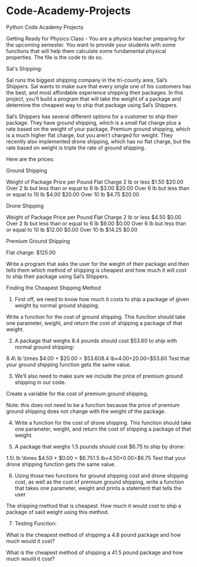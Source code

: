 # Code-Academy-Projects
Python Code Academy Projects

Getting Ready for Physics Class - You are a physics teacher preparing for the upcoming semester. You want to provide your students with some functions that will help them calculate some fundamental physical properties. The file is the code to do so.


Sal's Shipping:

Sal runs the biggest shipping company in the tri-county area, Sal’s Shippers. Sal wants to make sure that every single one of his customers has the best, and most affordable experience shipping their packages. In this project, you’ll build a program that will take the weight of a package and determine the cheapest way to ship that package using Sal’s Shippers.

Sal’s Shippers has several different options for a customer to ship their package. They have ground shipping, which is a small flat charge plus a rate based on the weight of your package. Premium ground shipping, which is a much higher flat charge, but you aren’t charged for weight. They recently also implemented drone shipping, which has no flat charge, but the rate based on weight is triple the rate of ground shipping.

Here are the prices:

Ground Shipping

Weight of Package	Price per Pound	Flat Charge
2 lb or less	$1.50	$20.00
Over 2 lb but less than or equal to 6 lb	$3.00	$20.00
Over 6 lb but less than or equal to 10 lb	$4.00	$20.00
Over 10 lb	$4.75	$20.00

Drone Shipping

Weight of Package	Price per Pound	Flat Charge
2 lb or less	$4.50	$0.00
Over 2 lb but less than or equal to 6 lb	$9.00	$0.00
Over 6 lb but less than or equal to 10 lb	$12.00	$0.00
Over 10 lb	$14.25	$0.00

Premium Ground Shipping

Flat charge: $125.00

Write a program that asks the user for the weight of their package and then tells them which method of shipping is cheapest and how much it will cost to ship their package using Sal’s Shippers.


Finding the Cheapest Shipping Method

1. First off, we need to know how much it costs to ship a package of given weight by normal ground shipping.

Write a function for the cost of ground shipping. This function should take one parameter, weight, and return the cost of shipping a package of that weight.

2. A package that weighs 8.4 pounds should cost $53.60 to ship with normal ground shipping:

8.4\ lb \times \$4.00 + \$20.00 = \$53.608.4 lb×$4.00+$20.00=$53.60
Test that your ground shipping function gets the same value.

3. We’ll also need to make sure we include the price of premium ground shipping in our code.

Create a variable for the cost of premium ground shipping.

Note: this does not need to be a function because the price of premium ground shipping does not change with the weight of the package.

4. Write a function for the cost of drone shipping. This function should take one parameter, weight, and return the cost of shipping a package of that weight.

5. A package that weighs 1.5 pounds should cost $6.75 to ship by drone:

1.5\ lb \times \$4.50 + \$0.00 = \$6.751.5 lb×$4.50+$0.00=$6.75
Test that your drone shipping function gets the same value.

6. Using those two functions for ground shipping cost and drone shipping cost, as well as the cost of premium ground shipping, write a function that takes one parameter, weight and prints a statement that tells the user

The shipping method that is cheapest.
How much it would cost to ship a package of said weight using this method.

7. Testing Function:

What is the cheapest method of shipping a 4.8 pound package and how much would it cost?

What is the cheapest method of shipping a 41.5 pound package and how much would it cost?
